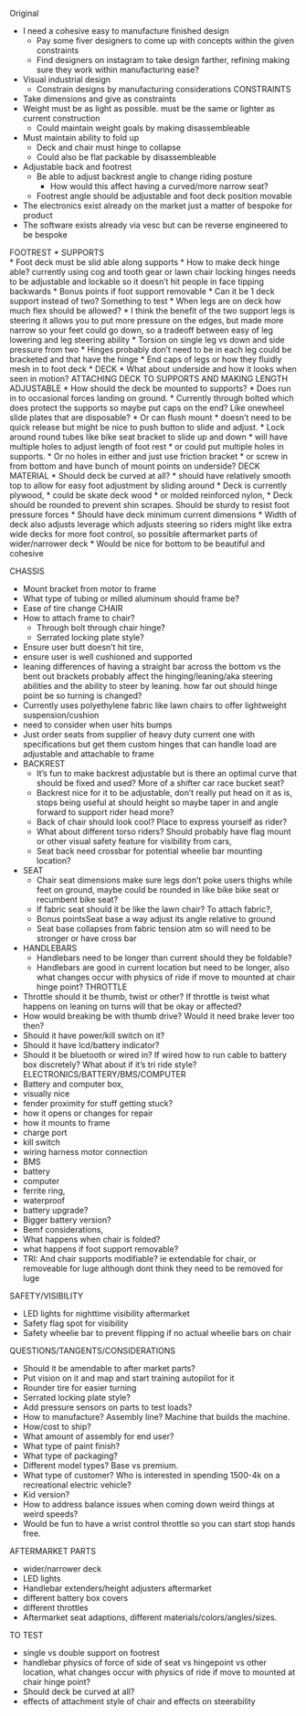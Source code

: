 Original
* I need a cohesive easy to manufacture finished design
    * Pay some fiver designers to come up with concepts within the given constraints
    * Find designers on instagram to take design farther, refining making sure they work within manufacturing ease?
* Visual industrial design
    * Constrain designs by manufacturing considerations
CONSTRAINTS
* Take dimensions and give as constraints
* Weight must be as light as possible. must be the same or lighter as current construction
    * Could maintain weight goals by making disassembleable
* Must maintain ability to fold up
    * Deck and chair must hinge to collapse
    * Could also be flat packable by disassembleable
* Adjustable back and footrest
    * Be able to adjust backrest angle to change riding posture
        * How would this affect having a curved/more narrow seat?
    * Footrest angle should be adjustable and foot deck position movable
* The electronics exist already on the market just a matter of bespoke for product
* The software exists already via vesc but can be reverse engineered to be bespoke

FOOTREST
    * SUPPORTS   
        * Foot deck must be slid able along supports
        * How to make deck hinge able? currently using cog and tooth gear or lawn chair locking hinges needs to be adjustable and lockable so it doesn’t hit people in face tipping backwards
        * Bonus points if foot support removable 
        * Can it be 1 deck support instead of two? Something to test
        * When legs are on deck how much flex should be allowed? 
        * I think the benefit of the two support legs is steering it allows you to put more pressure on the edges, but made more narrow so your feet could go down, so a tradeoff between easy of leg lowering and leg steering ability
        * Torsion on single leg vs down and side pressure from two
        * Hinges probably don’t need to be in each leg could be bracketed and that have the hinge
        * End caps of legs or how they fluidly mesh in to foot deck
    * DECK
        * What about underside and how it looks when seen in motion? 
        ATTACHING DECK TO SUPPORTS AND MAKING LENGTH ADJUSTABLE
        * How should the deck be mounted to supports? 
            * Does run in to occasional forces landing on ground. 
            * Currently through bolted which does protect the supports so maybe put caps on the end? Like onewheel slide plates that are disposable? 
            * Or can flush mount 
            * doesn’t need to be quick release but might be nice to push button to slide and adjust. 
            * Lock around round tubes like bike seat bracket to slide up and down
            * will have multiple holes to adjust length of foot rest
            * or could put multiple holes in supports. 
            * Or no holes in either and just use friction bracket
            * or screw in from bottom and have bunch of mount points on underside? 
        DECK MATERIAL
        * Should deck be curved at all? 
        * should have relatively smooth top to allow for easy foot adjustment by sliding around
        * Deck is currently plywood, 
            * could be skate deck wood
            * or molded reinforced nylon, 
        * Deck should be rounded to prevent shin scrapes. Should be sturdy to resist foot pressure forces
        * Should have deck minimum current dimensions
        * Width of deck also adjusts leverage which adjusts steering so riders might like extra wide decks for more foot control, so possible aftermarket parts of wider/narrower deck
        * Would be nice for bottom to be beautiful and cohesive 

CHASSIS
* Mount bracket from motor to frame
* What type of tubing or milled aluminum should frame be?
* Ease of tire change
CHAIR
* How to attach frame to chair? 
    * Through bolt through chair hinge? 
    * Serrated locking plate style? 
* Ensure user butt doesn’t hit tire, 
* ensure user is well cushioned and supported
* leaning differences of having a straight bar across the bottom vs the bent out brackets probably affect the hinging/leaning/aka steering abilities and the ability to steer by leaning. how far out should hinge point be so turning is changed? 
* Currently uses polyethylene fabric like lawn chairs to offer lightweight suspension/cushion
* need to consider when user hits bumps 
* Just order seats from supplier of heavy duty current one with specifications but get them custom hinges that can handle load are adjustable and attachable to frame
* BACKREST
    * It’s fun to make backrest adjustable but is there an optimal curve that should be fixed and used? More of a shifter car race bucket seat?
    * Backrest nice for it to be adjustable, don’t really put head on it as is, stops being useful at should height so maybe taper in and angle forward to support rider head more? 
    * Back of chair should look cool? Place to express yourself as rider? 
    * What about different torso riders?  Should probably have flag mount or other visual safety feature for visibility from cars, 
    * Seat back need crossbar for potential wheelie bar mounting location?
* SEAT
    * Chair seat dimensions make sure legs don’t poke users thighs while feet on ground, maybe could be rounded in like bike bike seat or recumbent bike seat? 
    * If fabric seat should it be like the lawn chair? To attach fabric?,
    * Bonus pointsSeat base a way adjust its angle relative to ground
    * Seat base collapses from fabric tension atm so will need to be stronger or have cross bar
* HANDLEBARS
    * Handlebars need to be longer than  current should they be foldable?
    * Handlebars are good in current location but need to be longer, also what changes occur with physics of ride if move to mounted at chair hinge point? 
THROTTLE
* Throttle should it be thumb, twist or other? If throttle is twist what happens on leaning on turns will that be okay or affected? 
* How would breaking be with thumb drive? Would it need brake lever too then? 
* Should it have power/kill switch on it? 
* Should it have lcd/battery indicator? 
* Should it be bluetooth or wired in? If wired how to run cable to battery box discretely? What about if it’s tri ride style?
ELECTRONICS/BATTERY/BMS/COMPUTER
* Battery and computer box, 
* visually nice
* fender proximity for stuff getting stuck?
* how it opens or changes for repair
* how it mounts to frame
* charge port 
* kill switch 
* wiring harness motor connection
* BMS
* battery
* computer
* ferrite ring, 
* waterproof
* battery upgrade? 
* Bigger battery version? 
* Bemf considerations, 
* What happens when chair is folded?
* what happens if foot support removable? 
* TRI: And chair supports modifiable? ie extendable for chair, or removeable for luge although dont think they need to be removed for luge

SAFETY/VISIBILITY
* LED lights for nighttime visibility aftermarket
* Safety flag spot for visibility
* Safety wheelie bar to prevent flipping if no actual wheelie bars on chair

QUESTIONS/TANGENTS/CONSIDERATIONS
* Should it be amendable to after market parts?
* Put vision on it and map and start training autopilot for it
* Rounder tire for easier turning
* Serrated locking plate style?
* Add pressure sensors on parts to test loads?
* How to manufacture? Assembly line? Machine that builds the machine. 
* How/cost to ship? 
* What amount of assembly for end user? 
* What type of paint finish? 
* What type of packaging? 
* Different model types? Base vs premium. 
* What type of customer? Who is interested in spending 1500-4k on a recreational electric vehicle? 
* Kid version? 
* How to address balance issues when coming down weird things at weird speeds?
* Would be fun to have a wrist control throttle so you can start stop hands free.

AFTERMARKET PARTS
* wider/narrower deck
* LED lights
* Handlebar extenders/height adjusters aftermarket
* different battery box covers
* different throttles
* Aftermarket seat adaptions, different materials/colors/angles/sizes.

TO TEST
* single vs double support on footrest
* handlebar physics of force of side of seat vs hingepoint vs other location, what changes occur with physics of ride if move to mounted at chair hinge point? 
* Should deck be curved at all? 
* effects of attachment style of chair and effects on steerability
